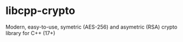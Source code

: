 # libcpp-crypto
Modern, easy-to-use, symetric (AES-256) and asymetric (RSA) crypto library for C++ (17+)
